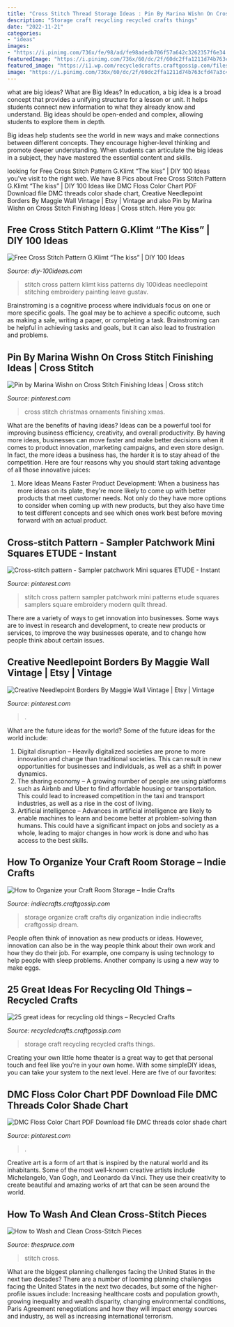 ```yaml
---
title: "Cross Stitch Thread Storage Ideas : Pin By Marina Wishn On Cross Stitch Finishing Ideas"
description: "Storage craft recycling recycled crafts things"
date: "2022-11-21"
categories:
- "ideas"
images:
- "https://i.pinimg.com/736x/fe/98/ad/fe98adedb706f57a642c3262357f6e34.jpg"
featuredImage: "https://i.pinimg.com/736x/60/dc/2f/60dc2ffa1211d74b763cfd47a3c42962.jpg"
featured_image: "https://i1.wp.com/recycledcrafts.craftgossip.com/files/2016/06/ironingboard-to-craft-storage.jpg?fit=600%2C988&amp;ssl=1"
image: "https://i.pinimg.com/736x/60/dc/2f/60dc2ffa1211d74b763cfd47a3c42962.jpg"
---
```



what are big ideas?
What are Big Ideas?
In education, a big idea is a broad concept that provides a unifying structure for a lesson or unit. It helps students connect new information to what they already know and understand. Big ideas should be open-ended and complex, allowing students to explore them in depth.

Big ideas help students see the world in new ways and make connections between different concepts. They encourage higher-level thinking and promote deeper understanding. When students can articulate the big ideas in a subject, they have mastered the essential content and skills.

	

		
looking for Free Cross Stitch Pattern G.Klimt “The kiss” | DIY 100 Ideas you've visit to the right web. We have 8 Pics about Free Cross Stitch Pattern G.Klimt “The kiss” | DIY 100 Ideas like DMC Floss Color Chart PDF Download file DMC threads color shade chart, Creative Needlepoint Borders By Maggie Wall Vintage | Etsy | Vintage and also Pin by Marina Wishn on Cross Stitch Finishing Ideas | Cross stitch. Here you go:
		
    
## Free Cross Stitch Pattern G.Klimt “The Kiss” | DIY 100 Ideas

<img loading=lazy src="https://diy-100ideas.com/wp-content/uploads/2014/11/Free-Cross-Stitch-Pattern-6.jpg" onerror="this.onerror=null;this.src='https://tse3.mm.bing.net/th?id=OIP.denyJycmgnfFqSfzUUWZywHaFn&amp;pid=15.1';" alt="Free Cross Stitch Pattern G.Klimt “The kiss” | DIY 100 Ideas">

_Source: diy-100ideas.com_

>stitch cross pattern klimt kiss patterns diy 100ideas needlepoint stitching embroidery painting leave gustav. 

	

Brainstroming is a cognitive process where individuals focus on one or more specific goals. The goal may be to achieve a specific outcome, such as making a sale, writing a paper, or completing a task. Brainstroming can be helpful in achieving tasks and goals, but it can also lead to frustration and problems.

    
## Pin By Marina Wishn On Cross Stitch Finishing Ideas | Cross Stitch

<img loading=lazy src="https://i.pinimg.com/736x/fe/98/ad/fe98adedb706f57a642c3262357f6e34.jpg" onerror="this.onerror=null;this.src='https://tse4.mm.bing.net/th?id=OIP.563_l-5j-P8bZFXjCLpimQHaJ3&amp;pid=15.1';" alt="Pin by Marina Wishn on Cross Stitch Finishing Ideas | Cross stitch">

_Source: pinterest.com_

>cross stitch christmas ornaments finishing xmas. 

	

What are the benefits of having ideas?
Ideas can be a powerful tool for improving business efficiency, creativity, and overall productivity. By having more ideas, businesses can move faster and make better decisions when it comes to product innovation, marketing campaigns, and even store design. In fact, the more ideas a business has, the harder it is to stay ahead of the competition. Here are four reasons why you should start taking advantage of all those innovative juices:
1. More Ideas Means Faster Product Development: When a business has more ideas on its plate, they're more likely to come up with better products that meet customer needs. Not only do they have more options to consider when coming up with new products, but they also have time to test different concepts and see which ones work best before moving forward with an actual product.

    
## Cross-stitch Pattern - Sampler Patchwork Mini Squares ETUDE - Instant

<img loading=lazy src="https://i.pinimg.com/736x/72/b1/1b/72b11bb83fcadf4b348d83d5643ac189.jpg" onerror="this.onerror=null;this.src='https://tse4.mm.bing.net/th?id=OIP.bIVnVaEMU__mZriYw8uoTAHaIv&amp;pid=15.1';" alt="Cross-stitch pattern - Sampler patchwork Mini squares ETUDE - Instant">

_Source: pinterest.com_

>stitch cross pattern sampler patchwork mini patterns etude squares samplers square embroidery modern quilt thread. 

	

There are a variety of ways to get innovation into businesses. Some ways are to invest in research and development, to create new products or services, to improve the way businesses operate, and to change how people think about certain issues. 

    
## Creative Needlepoint Borders By Maggie Wall Vintage | Etsy | Vintage

<img loading=lazy src="https://i.pinimg.com/736x/dc/1f/75/dc1f75bf1d3bf1483c6c318395af3a29--needlepoint.jpg" onerror="this.onerror=null;this.src='https://tse4.mm.bing.net/th?id=OIP.2zXPKTI-AoawcK578j4nMgHaJ4&amp;pid=15.1';" alt="Creative Needlepoint Borders By Maggie Wall Vintage | Etsy | Vintage">

_Source: pinterest.com_

>. 

	

What are the future ideas for the world?
Some of the future ideas for the world include:
1. Digital disruption – Heavily digitalized societies are prone to more innovation and change than traditional societies. This can result in new opportunities for businesses and individuals, as well as a shift in power dynamics.
2. The sharing economy – A growing number of people are using platforms such as Airbnb and Uber to find affordable housing or transportation. This could lead to increased competition in the taxi and transport industries, as well as a rise in the cost of living.
3. Artificial intelligence – Advances in artificial intelligence are likely to enable machines to learn and become better at problem-solving than humans. This could have a significant impact on jobs and society as a whole, leading to major changes in how work is done and who has access to the best skills.

    
## How To Organize Your Craft Room Storage – Indie Crafts

<img loading=lazy src="https://i0.wp.com/indiecrafts.craftgossip.com/files/2015/08/Dream-Green-DIY-Decor-Storage-Organization-08-Straightened.jpg?fit=600%2C908&amp;ssl=1" onerror="this.onerror=null;this.src='https://tse1.mm.bing.net/th?id=OIP.rN70-7xeOi660yNj-GS4hwHaLN&amp;pid=15.1';" alt="How to Organize your Craft Room Storage – Indie Crafts">

_Source: indiecrafts.craftgossip.com_

>storage organize craft crafts diy organization indie indiecrafts craftgossip dream. 

	

People often think of innovation as new products or ideas. However, innovation can also be in the way people think about their own work and how they do their job. For example, one company is using technology to help people with sleep problems. Another company is using a new way to make eggs.

    
## 25 Great Ideas For Recycling Old Things – Recycled Crafts

<img loading=lazy src="https://i1.wp.com/recycledcrafts.craftgossip.com/files/2016/06/ironingboard-to-craft-storage.jpg?fit=600%2C988&amp;ssl=1" onerror="this.onerror=null;this.src='https://tse3.mm.bing.net/th?id=OIP.Vx7mOznRgWAOR98ajYQgggHaMM&amp;pid=15.1';" alt="25 great ideas for recycling old things – Recycled Crafts">

_Source: recycledcrafts.craftgossip.com_

>storage craft recycling recycled crafts things. 

	

Creating your own little home theater is a great way to get that personal touch and feel like you're in your own home. With some simpleDIY ideas, you can take your system to the next level. Here are five of our favorites: 

    
## DMC Floss Color Chart PDF Download File DMC Threads Color Shade Chart

<img loading=lazy src="https://i.pinimg.com/736x/60/dc/2f/60dc2ffa1211d74b763cfd47a3c42962.jpg" onerror="this.onerror=null;this.src='https://tse4.mm.bing.net/th?id=OIP.iPkxA23M261JMOg5l6nyowHaF5&amp;pid=15.1';" alt="DMC Floss Color Chart PDF Download file DMC threads color shade chart">

_Source: pinterest.com_

>. 

	

Creative art is a form of art that is inspired by the natural world and its inhabitants. Some of the most well-known creative artists include Michelangelo, Van Gogh, and Leonardo da Vinci. They use their creativity to create beautiful and amazing works of art that can be seen around the world.

    
## How To Wash And Clean Cross-Stitch Pieces

<img loading=lazy src="https://fthmb.tqn.com/p__jERiKguBkCFIXBRyVjZOBHXA=/2424x1599/filters:fill(auto,1)/115860829-56a590ef5f9b58b7d0dd6e2d.jpg" onerror="this.onerror=null;this.src='https://tse2.mm.bing.net/th?id=OIP.oYdsVPHcmDEG6Q1IvdqoogHaE4&amp;pid=15.1';" alt="How to Wash and Clean Cross-Stitch Pieces">

_Source: thespruce.com_

>stitch cross. 

	

What are the biggest planning challenges facing the United States in the next two decades?
There are a number of looming planning challenges facing the United States in the next two decades, but some of the higher-profile issues include: Increasing healthcare costs and population growth, growing inequality and wealth disparity, changing environmental conditions, Paris Agreement renegotiations and how they will impact energy sources and industry, as well as increasing international terrorism.

